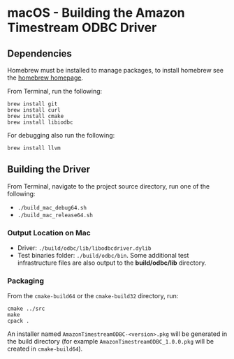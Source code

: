 # macOS - Building the Amazon Timestream ODBC Driver

## Dependencies

Homebrew must be installed to manage packages, to install homebrew see the [homebrew homepage](https://brew.sh/).

From Terminal, run the following:
```
brew install git
brew install curl
brew install cmake
brew install libiodbc
```

For debugging also run the following:
```
brew install llvm
```

## Building the Driver

From Terminal, navigate to the project source directory, run one of the following:
* `./build_mac_debug64.sh`
* `./build_mac_release64.sh`

### Output Location on Mac

* Driver: `./build/odbc/lib/libodbcdriver.dylib`
* Test binaries folder: `./build/odbc/bin`. Some additional test infrastructure files are also output to the **build/odbc/lib** directory.

### Packaging

From the `cmake-build64` or the `cmake-build32` directory, run:

```
cmake ../src
make
cpack .
```

An installer named `AmazonTimestreamODBC-<version>.pkg` will be generated in the build directory (for example `AmazonTimestreamODBC_1.0.0.pkg` will be created in `cmake-build64`).
